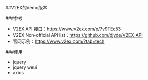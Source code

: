 ##V2EX的demo版本

###参考

- V2EX API 接口：https://www.v2ex.com/p/7v9TEc53
- V2EX Non-official API list：https://github.com/djyde/V2EX-API
- 官网示例：https://www.v2ex.com/?tab=tech

###使用

- jquery
- jquery weui
- axios